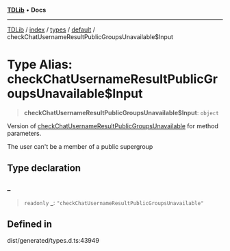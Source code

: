 [**TDLib**](../../../../../../README.md) • **Docs**

***

[TDLib](../../../../../../modules.md) / [index](../../../../../README.md) / [types](../../../README.md) / [default](../README.md) / checkChatUsernameResultPublicGroupsUnavailable$Input

# Type Alias: checkChatUsernameResultPublicGroupsUnavailable$Input

> **checkChatUsernameResultPublicGroupsUnavailable$Input**: `object`

Version of [checkChatUsernameResultPublicGroupsUnavailable](checkChatUsernameResultPublicGroupsUnavailable.md) for method parameters.

The user can't be a member of a public supergroup

## Type declaration

### \_

> `readonly` **\_**: `"checkChatUsernameResultPublicGroupsUnavailable"`

## Defined in

dist/generated/types.d.ts:43949
